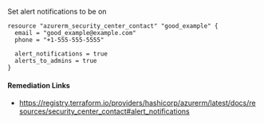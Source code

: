 
 Set alert notifications to be on

```hcl
resource "azurerm_security_center_contact" "good_example" {
  email = "good_example@example.com"
  phone = "+1-555-555-5555"
  
  alert_notifications = true
  alerts_to_admins = true
}
```

#### Remediation Links
 - https://registry.terraform.io/providers/hashicorp/azurerm/latest/docs/resources/security_center_contact#alert_notifications
        